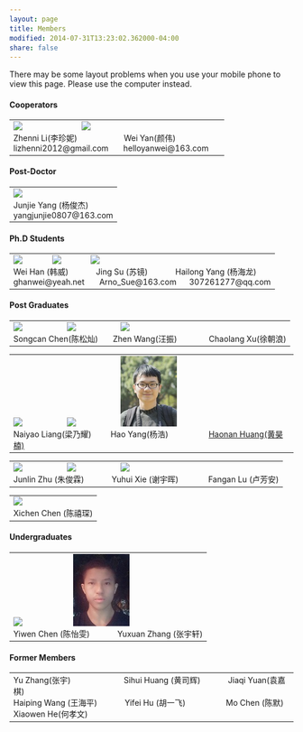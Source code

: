 ```yaml
---
layout: page
title: Members
modified: 2014-07-31T13:23:02.362000-04:00
share: false
---
```


There may be some layout problems when you use your mobile phone to view this page. Please use the computer instead.

<h4> Cooperators </h4>  
 <div><table><tr><td>
       <img src="../images/zhenni.jpg">
        &nbsp;&nbsp;&nbsp;&nbsp;&nbsp;&nbsp;
        &nbsp;&nbsp;&nbsp;&nbsp;&nbsp;
 &nbsp;&nbsp;&nbsp;&nbsp;&nbsp;&nbsp;
 &nbsp;&nbsp;&nbsp;&nbsp;&nbsp;&nbsp;
       <img src="../images/weiyan.jpg">  
         &nbsp;&nbsp;&nbsp;&nbsp;&nbsp;&nbsp;
        &nbsp;&nbsp;&nbsp;&nbsp;&nbsp;
 &nbsp;&nbsp;&nbsp;&nbsp;&nbsp;&nbsp;
 <br>      	
       Zhenni Li(李珍妮)
       &nbsp;&nbsp;&nbsp;&nbsp;&nbsp;&nbsp;
       &nbsp;&nbsp;&nbsp;&nbsp;&nbsp;&nbsp;
       &nbsp;&nbsp;&nbsp;&nbsp;&nbsp;&nbsp;
       Wei Yan(颜伟)
  &nbsp;&nbsp;&nbsp;&nbsp;&nbsp;&nbsp;
       &nbsp;&nbsp;&nbsp;&nbsp;&nbsp;&nbsp;
       &nbsp;&nbsp;&nbsp;&nbsp;&nbsp;&nbsp;
 <br>
       lizhenni2012@gmail.com
      &nbsp;&nbsp;&nbsp;&nbsp;&nbsp;
      helloyanwei@163.com 
 </td></tr></table></div>  
 
<h4> Post-Doctor </h4>  
 <div><table><tr><td>
  <img src="../images/junjie.jpg">  
<br>
      Junjie Yang (杨俊杰)
 <br>
      yangjunjie0807@163.com
 </td></tr></table></div>  
 
<h4> Ph.D Students </h4> 

 <div><table><tr><td>
 <img src="../images/weihan.jpg">      	
       	&nbsp;&nbsp;&nbsp;&nbsp;&nbsp;&nbsp;
        &nbsp;&nbsp;&nbsp;&nbsp;&nbsp;
 <img src="../images/jingsu.jpg">      	
       	&nbsp;&nbsp;&nbsp;&nbsp;&nbsp;&nbsp;
        &nbsp;&nbsp;&nbsp;&nbsp;&nbsp;
 <img src="../images/hailong.jpg"><br>
       Wei Han (韩威)
       &nbsp;&nbsp;&nbsp;&nbsp;&nbsp;
      	&nbsp;&nbsp;&nbsp;&nbsp;&nbsp;
      	Jing Su (苏镜)
       &nbsp;&nbsp;&nbsp;&nbsp;&nbsp;
       &nbsp;&nbsp;&nbsp;&nbsp;&nbsp;
       Hailong Yang (杨海龙)
 <br>
 ghanwei@yeah.net  
 &nbsp;&nbsp;&nbsp;&nbsp;&nbsp;
 Arno_Sue@163.com  
 &nbsp;&nbsp;&nbsp;&nbsp;
 307261277@qq.com 
 </td></tr></table></div>  

<h4> Post Graduates </h4>  

 <div><table><tr><td>
        <img src="../images/songcan.jpg">    	
       	&nbsp;&nbsp;&nbsp;&nbsp;&nbsp;
        &nbsp;&nbsp;&nbsp;&nbsp;&nbsp;
        &nbsp;&nbsp;&nbsp;&nbsp;&nbsp;&nbsp;&nbsp;
       <img src="../images/zhenwang.png"> 
       	&nbsp;&nbsp;&nbsp;&nbsp;&nbsp;
        &nbsp;&nbsp;&nbsp;&nbsp;&nbsp;
        &nbsp;&nbsp;&nbsp;&nbsp;&nbsp;&nbsp;&nbsp;
      	<img src="../images/chaolang.jpg"><br>
        Songcan Chen(陈松灿)
        &nbsp;&nbsp;&nbsp;&nbsp;&nbsp;
      	 Zhen Wang(汪振)
        &nbsp;&nbsp;&nbsp;&nbsp;&nbsp;
        &nbsp;&nbsp;&nbsp;&nbsp;&nbsp;&nbsp;&nbsp;
        Chaolang Xu(徐朝浪)
 </td></tr></table></div>
 
 <div><table><tr><td>
        <img src="../images/naiyao.jpg">      	
       	&nbsp;&nbsp;&nbsp;&nbsp;&nbsp;
        &nbsp;&nbsp;&nbsp;&nbsp;&nbsp;
        &nbsp;&nbsp;&nbsp;&nbsp;&nbsp;&nbsp;&nbsp;
        <img src="../images/haoyang.jpg"> 
        &nbsp;&nbsp;&nbsp;&nbsp;&nbsp;
        &nbsp;&nbsp;&nbsp;&nbsp;&nbsp;  
        &nbsp;&nbsp;&nbsp;&nbsp;&nbsp;&nbsp;&nbsp;
        <img src="../images/haonan.jpg"> <br> 	
      	 Naiyao Liang(梁乃耀)
      	 &nbsp;&nbsp;&nbsp;&nbsp;&nbsp;&nbsp;&nbsp;
        Hao Yang(杨浩)   
        &nbsp;&nbsp;&nbsp;&nbsp;&nbsp;&nbsp;&nbsp;
        &nbsp;&nbsp;&nbsp;&nbsp;&nbsp;&nbsp;&nbsp;&nbsp;&nbsp;
        <a href="https://libertyhhn.github.io/" class="textlink" target="_blank">Haonan Huang(黄昊楠)</a>
 </td></tr></table></div>  
 

  <div><table><tr><td>
       <img src="../images/junlin.jpg"> 
       	&nbsp;&nbsp;&nbsp;&nbsp;&nbsp;
        &nbsp;&nbsp;&nbsp;&nbsp;&nbsp;
        &nbsp;&nbsp;&nbsp;&nbsp;&nbsp;&nbsp;&nbsp;
      	<img src="../images/yuhui.jpg">
        &nbsp;&nbsp;&nbsp;&nbsp;&nbsp;
        &nbsp;&nbsp;&nbsp;&nbsp;&nbsp;
        &nbsp;&nbsp;&nbsp;&nbsp;&nbsp;&nbsp;&nbsp;
       <img src="../images/fangan.jpg"><br>
      	Junlin Zhu (朱俊霖)
       &nbsp;&nbsp;&nbsp;&nbsp;&nbsp;
       &nbsp;&nbsp;&nbsp;&nbsp;&nbsp;
       Yuhui Xie (谢宇晖)
       &nbsp;&nbsp;&nbsp;&nbsp;&nbsp;
       &nbsp;&nbsp;&nbsp;&nbsp;&nbsp;&nbsp;
       Fangan Lu (卢芳安)
 </td></tr></table></div>
 
   <div><table><tr><td>
        <img src="../images/xichen.jpg">	
        &nbsp;&nbsp;&nbsp;&nbsp;&nbsp;
        &nbsp;&nbsp;&nbsp;&nbsp;&nbsp;    
        &nbsp;&nbsp;&nbsp;&nbsp;&nbsp;&nbsp;&nbsp;&nbsp;&nbsp;&nbsp;
 <br>
        Xichen Chen (陈禧琛)
 </td></tr></table></div>
 
 <h4>Undergraduates </h4> 
 <div><table><tr><td>
       <img src="../images/yiwen.jpg"> 
        &nbsp;&nbsp;&nbsp;&nbsp;&nbsp;
        &nbsp;&nbsp;&nbsp;&nbsp;&nbsp;    
        &nbsp;&nbsp;&nbsp;&nbsp;&nbsp;&nbsp;&nbsp;&nbsp;&nbsp;&nbsp;
       <img src="../images/yuxuan.jpg">
 <br>
      	Yiwen Chen (陈怡雯)
       &nbsp;&nbsp;&nbsp;&nbsp;&nbsp;
      	&nbsp;&nbsp;&nbsp;&nbsp;&nbsp;
      	Yuxuan Zhang (张宇轩)
 </td></tr></table></div>
 
 <h4> Former Members </h4>
 <div><table><tr><td>
       Yu Zhang(张宇)
       &nbsp;&nbsp;&nbsp;&nbsp;&nbsp;
      	&nbsp;&nbsp;&nbsp;&nbsp;&nbsp;
       &nbsp;&nbsp;&nbsp;&nbsp;&nbsp;
      	&nbsp;&nbsp;&nbsp;&nbsp;&nbsp;
      	Sihui Huang (黄司辉)
       &nbsp;&nbsp;&nbsp;&nbsp;&nbsp;
      	&nbsp;&nbsp;&nbsp;&nbsp;&nbsp;
      	Jiaqi Yuan(袁嘉棋)
 <br>
       Haiping Wang (王海平)
       &nbsp;&nbsp;&nbsp;&nbsp;&nbsp;
      	&nbsp;&nbsp;&nbsp;&nbsp;&nbsp;
       Yifei Hu (胡一飞)
       &nbsp;&nbsp;&nbsp;&nbsp;&nbsp;
      	&nbsp;&nbsp;&nbsp;&nbsp;&nbsp;
       &nbsp;&nbsp;&nbsp;&nbsp;&nbsp;
       Mo Chen (陈默)
 <br>
       Xiaowen He(何孝文)
 </td></tr></table></div>
 
